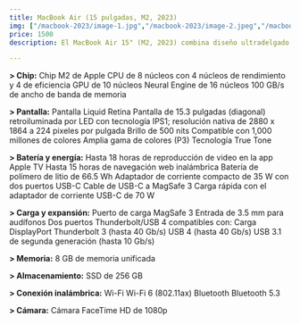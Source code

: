 ```yaml
---
title: MacBook Air (15 pulgadas, M2, 2023)
img: ["/macbook-2023/image-1.jpg","/macbook-2023/image-2.jpeg","/macbook-2023/image-3.jpg","/macbook-2023/image-4.jpg" ]
price: 1500
description: El MacBook Air 15" (M2, 2023) combina diseño ultradelgado con un rendimiento potente.

---
```

**> Chip:**
Chip M2 de Apple
CPU de 8 núcleos con 4 núcleos de rendimiento y 4 de eficiencia
GPU de 10 núcleos
Neural Engine de 16 núcleos
100 GB/s de ancho de banda de memoria

**> Pantalla:**
Pantalla Liquid Retina
Pantalla de 15.3 pulgadas (diagonal) retroiluminada por LED con tecnología IPS1; resolución nativa de 2880 x 1864 a 224 pixeles por pulgada
Brillo de 500 nits
Compatible con 1,000 millones de colores
Amplia gama de colores (P3)
Tecnología True Tone

**> Batería y energía:**
Hasta 18 horas de reproducción de video en la app Apple TV
Hasta 15 horas de navegación web inalámbrica
Batería de polímero de litio de 66.5 Wh
Adaptador de corriente compacto de 35 W con dos puertos USB-C
Cable de USB-C a MagSafe 3
Carga rápida con el adaptador de corriente USB-C de 70 W

**> Carga y expansión:**
Puerto de carga MagSafe 3
Entrada de 3.5 mm para audífonos
Dos puertos Thunderbolt/USB 4 compatibles con:
Carga
DisplayPort
Thunderbolt 3 (hasta 40 Gb/s)
USB 4 (hasta 40 Gb/s)
USB 3.1 de segunda generación (hasta 10 Gb/s)

**> Memoria:**
8 GB de memoria unificada

**> Almacenamiento:**
SSD de 256 GB

**> Conexión inalámbrica:**
Wi-Fi
Wi-Fi 6 (802.11ax)
Bluetooth
Bluetooth 5.3

**> Cámara:**
Cámara FaceTime HD de 1080p
